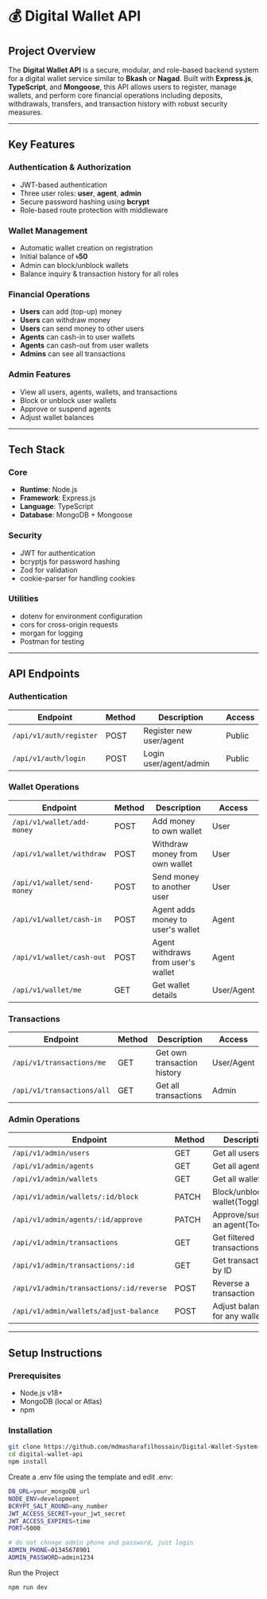 # 💰 Digital Wallet API

## Project Overview

The **Digital Wallet API** is a secure, modular, and role-based backend system for a digital wallet service similar to **Bkash** or **Nagad**. Built with **Express.js**, **TypeScript**, and **Mongoose**, this API allows users to register, manage wallets, and perform core financial operations including deposits, withdrawals, transfers, and transaction history with robust security measures.

---

## Key Features

### Authentication & Authorization
- JWT-based authentication
- Three user roles: **user**, **agent**, **admin**
- Secure password hashing using **bcrypt**
- Role-based route protection with middleware

### Wallet Management
- Automatic wallet creation on registration
- Initial balance of **৳50**
- Admin can block/unblock wallets
- Balance inquiry & transaction history for all roles

### Financial Operations
- **Users** can add (top-up) money
- **Users** can withdraw money
- **Users** can send money to other users
- **Agents** can cash-in to user wallets
- **Agents** can cash-out from user wallets
- **Admins** can see all transactions

### Admin Features
- View all users, agents, wallets, and transactions
- Block or unblock user wallets
- Approve or suspend agents
- Adjust wallet balances


---

## Tech Stack

### Core
- **Runtime**: Node.js
- **Framework**: Express.js
- **Language**: TypeScript
- **Database**: MongoDB + Mongoose

### Security
- JWT for authentication
- bcryptjs for password hashing
- Zod for validation
- cookie-parser for handling cookies

### Utilities
- dotenv for environment configuration
- cors for cross-origin requests
- morgan for logging
- Postman for testing

---

## API Endpoints

### Authentication

| Endpoint                | Method | Description                | Access  |
|------------------------|--------|----------------------------|---------|
| `/api/v1/auth/register`| POST   | Register new user/agent    | Public  |
| `/api/v1/auth/login`   | POST   | Login user/agent/admin     | Public  |

### Wallet Operations

| Endpoint                      | Method | Description                          | Access     |
|------------------------------|--------|--------------------------------------|------------|
| `/api/v1/wallet/add-money`   | POST   | Add money to own wallet              | User       |
| `/api/v1/wallet/withdraw`    | POST   | Withdraw money from own wallet       | User       |
| `/api/v1/wallet/send-money`  | POST   | Send money to another user           | User       |
| `/api/v1/wallet/cash-in`     | POST   | Agent adds money to user's wallet    | Agent      |
| `/api/v1/wallet/cash-out`    | POST   | Agent withdraws from user's wallet   | Agent      |
| `/api/v1/wallet/me`          | GET    | Get wallet details                   | User/Agent |

### Transactions

| Endpoint                       | Method | Description                   | Access     |
|--------------------------------|--------|-------------------------------|------------|
| `/api/v1/transactions/me`      | GET    | Get own transaction history   | User/Agent |
| `/api/v1/transactions/all`     | GET    | Get all transactions          | Admin      |

### Admin Operations

| Endpoint                                      | Method | Description                            | Access |
|----------------------------------------------|--------|----------------------------------------|--------|
| `/api/v1/admin/users`                         | GET    | Get all users                          | Admin  |
| `/api/v1/admin/agents`                        | GET    | Get all agents                         | Admin  |
| `/api/v1/admin/wallets`                       | GET    | Get all wallets                        | Admin  |
| `/api/v1/admin/wallets/:id/block`             | PATCH  | Block/unblock a wallet(Toggle)                 | Admin  |
| `/api/v1/admin/agents/:id/approve`            | PATCH  | Approve/suspend an agent(Toggle)                | Admin  |
| `/api/v1/admin/transactions`                  | GET    | Get filtered transactions              | Admin  |
| `/api/v1/admin/transactions/:id`              | GET    | Get transaction by ID                  | Admin  |
| `/api/v1/admin/transactions/:id/reverse`      | POST   | Reverse a transaction                  | Admin  |
| `/api/v1/admin/wallets/adjust-balance`        | POST   | Adjust balance for any wallet          | Admin  |

---

## Setup Instructions

### Prerequisites
- Node.js v18+
- MongoDB (local or Atlas)
- npm

### Installation

```bash
git clone https://github.com/mdmasharafilhossain/Digital-Wallet-System-API.git
cd digital-wallet-api
npm install
```

Create a .env file using the template and edit .env:
```bash
DB_URL=your_mongoDB_url
NODE_ENV=development
BCRYPT_SALT_ROUND=any_number
JWT_ACCESS_SECRET=your_jwt_secret
JWT_ACCESS_EXPIRES=time
PORT=5000

# do not chnage admin phone and password, just login 
ADMIN_PHONE=01345678901
ADMIN_PASSWORD=admin1234
```

Run the Project
```bash
npm run dev
```
